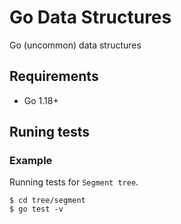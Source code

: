 # Go Data Structures

Go (uncommon) data structures

## Requirements

- Go 1.18+

## Runing tests

### Example

Running tests for `Segment tree`.

```
$ cd tree/segment
$ go test -v
```
